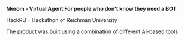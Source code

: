 **Merom - Virtual Agent For people who don't know they need a BOT**

HackRU - Hackathon of Reichman University

The product was built using a combination of different AI-based tools


